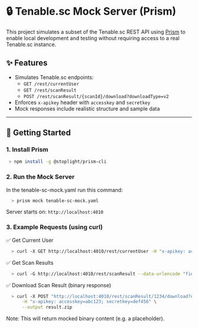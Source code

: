 # 🔒 Tenable.sc Mock Server (Prism)

This project simulates a subset of the Tenable.sc REST API using [Prism](https://github.com/stoplightio/prism) to enable local development and testing without requiring access to a real Tenable.sc instance.

## ✨ Features

- Simulates Tenable.sc endpoints:
  - `GET /rest/currentUser`
  - `GET /rest/scanResult`
  - `POST /rest/scanResult/{scanId}/download?downloadType=v2`
- Enforces `x-apikey` header with `accesskey` and `secretkey`
- Mock responses include realistic structure and sample data

---

## 🚀 Getting Started

### 1. Install Prism

```bash
 > npm install -g @stoplight/prism-cli
```
### 2. Run the Mock Server
In the tenable-sc-mock.yaml run this command:
```bash
  > prism mock tenable-sc-mock.yaml
```

Server starts on: `http://localhost:4010`

### 3. Example Requests (using curl)
✅ Get Current User
```bash
  > curl -X GET http://localhost:4010/rest/currentUser -H "x-apikey: accesskey=abc123; secretkey=def456"
```
✅ Get Scan Results
```bash
  > curl -G http://localhost:4010/rest/scanResult --data-urlencode "fields=name,description" --data-urlencode "startTime=2024-01-01" --data-urlencode "endTime=2024-02-01" -H "x-apikey: accesskey=abc123; secretkey=def456"
```
✅ Download Scan Result (binary response)
```bash
  > curl -X POST "http://localhost:4010/rest/scanResult/1234/download?downloadType=v2" \
      -H "x-apikey: accesskey=abc123; secretkey=def456" \
      --output result.zip
```
Note: This will return mocked binary content (e.g. a placeholder).